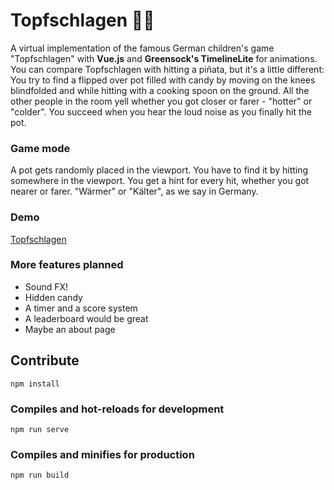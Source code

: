 # Topfschlagen 🥘🥄

A virtual implementation of the famous German children's game "Topfschlagen" with **Vue.js** and **Greensock's TimelineLite** for animations. You can compare Topfschlagen with hitting a piñata, but it's a little different: You try to find a flipped over pot filled with candy by moving on the knees blindfolded and while hitting with a cooking spoon on the ground. All the other people in the room yell whether you got closer or farer - "hotter" or "colder". You succeed when you hear the loud noise as you finally hit the pot.

### Game mode

A pot gets randomly placed in the viewport. You have to find it by hitting somewhere in the viewport. You get a hint for every hit, whether you got nearer or farer. "Wärmer" or "Kälter", as we say in Germany.

### Demo

[Topfschlagen](https://lasseweinbrandt.me/topfschlagen/)

### More features planned

- Sound FX!
- Hidden candy
- A timer and a score system
- A leaderboard would be great
- Maybe an about page



## Contribute

```
npm install
```

### Compiles and hot-reloads for development
```
npm run serve
```

### Compiles and minifies for production
```
npm run build
```
